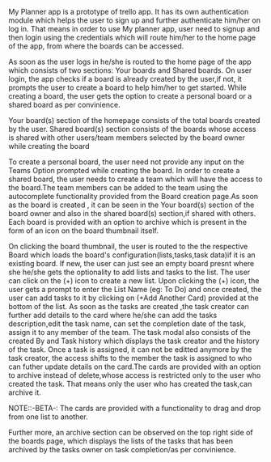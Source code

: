
My Planner app is a prototype of trello app. It has its own authentication module which helps the user to sign up and further authenticate him/her on log in. That means in order to use My planner app, user need to signup and then login using the credentials which will route him/her to the home page of the app, from where the boards can be accessed.

As soon as the user logs in he/she is routed to the home page of the app which consists of two sections: Your boards and Shared boards. On user login, the app checks if a board is already created by the user,if not, it prompts the user to create a board to help him/her to get started. While creating a board, the user gets the option to create a personal board or a shared board as per convinience.

Your board(s) section of the homepage consists of the total boards created by the user.
Shared board(s) section consists of the boards whose access is shared with other users/team members selected by the board owner while creating the board

To create a personal board, the user need not provide any input on the Teams Option prompted while creating the board.
In order to create a shared board, the user needs to create a team which will have the access to the board.The team members can be added to the team using the autocomplete functionality provided from the Board creation page.As soon as the board is created , it can be seen in the Your board(s) section of the board owner and also in the shared board(s) section,if shared with others. 
Each board is provided with an option to archive which is present in the form of an icon on the board thumbnail itself. 

On clicking the board thumbnail, the user is routed to the the respective Board which loads the board's configuration(lists,tasks,task data)if it is an existing board. If new, the user can just see an empty board presnt where she he/she gets the optionality to add lists and tasks to the list. The user can click on the (+) icon to create a new list. Upon clicking the (+) icon, the user gets a prompt to enter the List Name (eg: To Do) and once created, the user can add tasks to it by clicking on (+Add Another Card) provided at the bottom of the list.
As soon as the tasks are created ,the task creator can further add details to the card where he/she can add the tasks description,edit the task name, can set the completion date of the task, assign it to any member of the team. The task modal also consists of the created By and 
Task history which displays the task creator and the history of the task. Once a task is assigned, it can not be editted anymore by the task creator, the access shifts to the member the task is assigned to who can futher update details on the card.The cards are provided with an option to archive instead of delete,whose access is restricted only to the user who created the task. That means only the user who has created the task,can archive it.

NOTE::-BETA-: The cards are provided with a functionality to drag and drop from one list to another.

Further more, an archive section can be observed on the top right side of the boards page, which displays the lists of the tasks that has been archived by the tasks owner on task completion/as per convinience.
